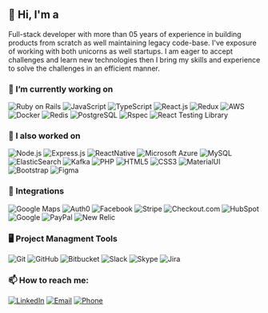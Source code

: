 ## 👋 Hi, I'm a
Full-stack developer with more than 05 years of experience in building products from scratch as well maintaining legacy code-base. I've exposure of working with both unicorns as well startups. I am eager to accept challenges and learn new technologies then I bring my skills and experience to solve the challenges in an efficient manner.

### 🔭 I’m currently working on
![Ruby on Rails](https://img.shields.io/badge/Ruby_on_Rails-CC0000?style=flat&logo=ruby-on-rails&logoColor=white) ![JavaScript](https://img.shields.io/badge/JavaScript-F7DF1E?style=flat&logo=javascript&logoColor=white) ![TypeScript](https://img.shields.io/badge/TypeScript-3178C6?style=flat&logo=typescript&logoColor=white) ![React.js](https://img.shields.io/badge/React.js-61DAFB?style=flat&logo=react&logoColor=white) ![Redux](https://img.shields.io/badge/Redux-764ABC?style=flat&logo=redux&logoColor=white) ![AWS](https://img.shields.io/badge/AWS-232F3E?style=flat&logo=amazon-aws&logoColor=white) ![Docker](https://img.shields.io/badge/Docker-2496ED?style=flat&logo=docker&logoColor=white) ![Redis](https://img.shields.io/badge/Redis-DC382D?style=flat&logo=redis&logoColor=white) ![PostgreSQL](https://img.shields.io/badge/PostgreSQL-4169E1?style=flat&logo=postgresql&logoColor=white) ![Rspec](https://img.shields.io/badge/Rspec-8F2710?style=flat&logo=rspec&logoColor=white) ![React Testing Library](https://img.shields.io/badge/React_Testing_Library-E33332?style=flat&logo=testing-library&logoColor=white)

### 🌱 I also worked on
![Node.js](https://img.shields.io/badge/Node.js-339933?style=flat&logo=node.js&logoColor=white) ![Express.js](https://img.shields.io/badge/Express.js-000000?style=flat&logo=express&logoColor=white) ![ReactNative](https://img.shields.io/badge/React_Native-61DAFB?style=flat&logo=react&logoColor=white) ![Microsoft Azure](https://img.shields.io/badge/Microsoft_Azure-0089D6?style=flat&logo=microsoft-azure&logoColor=white) ![MySQL](https://img.shields.io/badge/MySQL-4479A1?style=flat&logo=mysql&logoColor=white) ![ElasticSearch](https://img.shields.io/badge/ElasticSearch-005571?style=flat&logo=elasticsearch&logoColor=white) ![Kafka](https://img.shields.io/badge/Apache_Kafka-231F20?style=flat&logo=apache-kafka&logoColor=white) ![PHP](https://img.shields.io/badge/PHP-777BB4?style=flat&logo=php&logoColor=white) ![HTML5](https://img.shields.io/badge/HTML5-E34F26?style=flat&logo=html5&logoColor=white) ![CSS3](https://img.shields.io/badge/CSS3-1572B6?style=flat&logo=css3&logoColor=white) ![MaterialUI](https://img.shields.io/badge/Material_UI-0081CB?style=flat&logo=material-ui&logoColor=white) ![Bootstrap](https://img.shields.io/badge/Bootstrap-7952B3?style=flat&logo=bootstrap&logoColor=white) ![Figma](https://img.shields.io/badge/Figma-F24E1E?style=flat&logo=figma&logoColor=white)

### 🤖 Integrations
![Google Maps](https://img.shields.io/badge/Google_Maps-4285F4?style=flat&logo=google-maps&logoColor=white) ![Auth0](https://img.shields.io/badge/Auth0-EB5424?style=flat&logo=auth0&logoColor=white) ![Facebook](https://img.shields.io/badge/Facebook-1877F2?style=flat&logo=facebook&logoColor=white) ![Stripe](https://img.shields.io/badge/Stripe-008CDD?style=flat&logo=stripe&logoColor=white) ![Checkout.com](https://img.shields.io/badge/Checkout.com-00B8D9?style=flat&logo=checkout.com&logoColor=white) ![HubSpot](https://img.shields.io/badge/HubSpot-FF7A59?style=flat&logo=hubspot&logoColor=white) ![Google](https://img.shields.io/badge/Google-4285F4?style=flat&logo=google&logoColor=white) ![PayPal](https://img.shields.io/badge/PayPal-00457C?style=flat&logo=paypal&logoColor=white) ![New Relic](https://img.shields.io/badge/New_Relic-008C99?style=flat&logo=new-relic&logoColor=white)

### 🖥️ Project Managment Tools
![Git](https://img.shields.io/badge/Git-F05032?style=flat&logo=git&logoColor=white) ![GitHub](https://img.shields.io/badge/GitHub-181717?style=flat&logo=github&logoColor=white) ![Bitbucket](https://img.shields.io/badge/Bitbucket-0052CC?style=flat&logo=bitbucket&logoColor=white) ![Slack](https://img.shields.io/badge/Slack-4A154B?style=flat&logo=slack&logoColor=white) ![Skype](https://img.shields.io/badge/Skype-00AFF0?style=flat&logo=skype&logoColor=white) ![Jira](https://img.shields.io/badge/Jira-0052CC?style=flat&logo=jira&logoColor=white)


### 📫 How to reach me:
[![LinkedIn](https://img.shields.io/badge/LinkedIn-0077B5?style=flat&logo=linkedin&logoColor=white)](https://www.linkedin.com/in/sikandar-saleem/) [![Email](https://img.shields.io/badge/Email-D14836?style=flat&logo=gmail&logoColor=white)](mailto:sikandarsaleem2000@gmail.com) [![Phone](https://img.shields.io/badge/Phone-%2B923447000390-008080?style=flat&logo=phone&logoColor=white)](tel:+923447000390)
